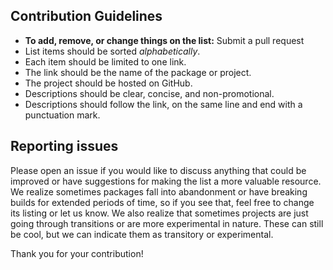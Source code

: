## Contribution Guidelines

- **To add, remove, or change things on the list:** Submit a pull request
- List items should be sorted *alphabetically*.
- Each item should be limited to one link.
- The link should be the name of the package or project.
- The project should be hosted on GitHub.
- Descriptions should be clear, concise, and non-promotional.
- Descriptions should follow the link, on the same line and end with a punctuation mark.

## Reporting issues

Please open an issue if you would like to discuss anything that could be improved or have suggestions for making the list a more valuable resource. We realize sometimes packages fall into abandonment or have breaking builds for extended periods of time, so if you see that, feel free to change its listing or let us know. We also realize that sometimes projects are just going through transitions or are more experimental in nature. These can still be cool, but we can indicate them as transitory or experimental.

Thank you for your contribution!
